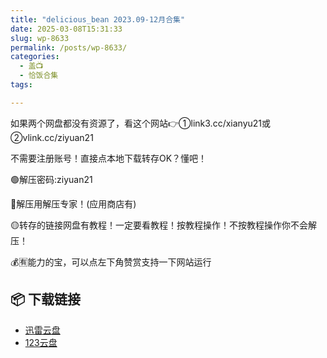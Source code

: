 ```yaml
---
title: "delicious_bean 2023.09-12月合集"
date: 2025-03-08T15:31:33
slug: wp-8633
permalink: /posts/wp-8633/
categories:
  - 盖📺
  - 恰饭合集
tags:

---
```


如果两个网盘都没有资源了，看这个网站👉①link3.cc/xianyu21或②vlink.cc/ziyuan21

不需要注册账号！直接点本地下载转存OK？懂吧！

🟢解压密码:ziyuan21

🔵解压用解压专家！(应用商店有)

🟡转存的链接网盘有教程！一定要看教程！按教程操作！不按教程操作你不会解压！

💰🈶能力的宝，可以点左下角赞赏支持一下网站运行

## 📦 下载链接
- [迅雷云盘](https://blziyuan21.com/pay-download/8633?key=1c3de57c0d&down_id=0)
- [123云盘](https://blziyuan21.com/pay-download/8633?key=1c3de57c0d&down_id=1)

